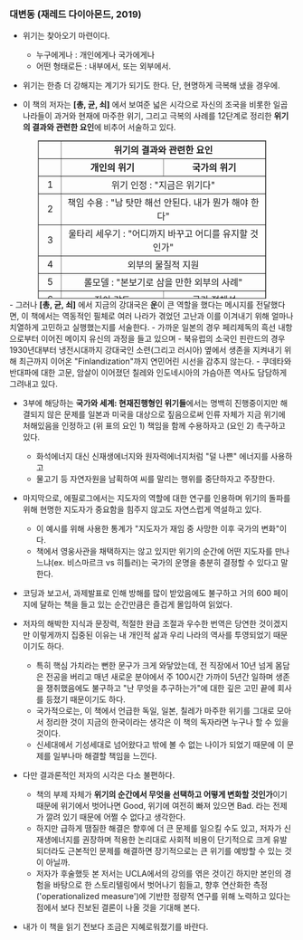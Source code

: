 ### 대변동 (재레드 다이아몬드, 2019)

-   위기는 찾아오기 마련이다.
    -   누구에게나 : 개인에게나 국가에게나
    -   어떤 형태로든 : 내부에서, 또는 외부에서.
-   위기는 한층 더 강해지는 계기가 되기도 한다. 단, 현명하게 극복해 냈을 경우에.

-   이 책의 저자는 **[총, 균, 쇠]** 에서 보여준 넓은 시각으로 자신의 조국을 비롯한 일곱 나라들이 과거와 현재에 마주한 위기, 그리고 극복의 사례를 12단계로 정리한 **위기의 결과와 관련한 요인**에 비추어 서술하고 있다.
    

<table style="border-collapse: collapse; width: 80%; height: 280px; margin: auto;" border="1"><tbody><tr style="height: 20px;"><td style="width: 10%; text-align: center; height: 20px;"><b>&nbsp;</b></td><td style="text-align: center; width: 75%; height: 20px;" colspan="2"><b>위기의 결과와 관련한 요인</b></td></tr><tr style="height: 20px;"><td style="width: 10%; text-align: center; height: 20px;">&nbsp;</td><td style="width: 45%; text-align: center; height: 20px;"><b>개인의 위기</b></td><td style="width: 45%; text-align: center; height: 20px;"><b>국가의 위기</b></td></tr><tr style="height: 20px;"><td style="width: 10%; text-align: center; height: 20px;">1</td><td style="width: 90%; text-align: center; height: 20px;" colspan="2">위기 인정 : "지금은 위기다"</td></tr><tr style="height: 40px;"><td style="width: 10%; text-align: center; height: 20px;">2</td><td style="width: 90%; text-align: center; height: 20px;" colspan="2">책임 수용 : "남 탓만 해선 안된다. 내가 뭔가 해야 한다"</td></tr><tr style="height: 20px;"><td style="width: 10%; text-align: center; height: 20px;">3</td><td style="width: 90%; text-align: center; height: 20px;" colspan="2">울타리 세우기 : "어디까지 바꾸고 어디를 유지할 것인가"</td></tr><tr style="height: 20px;"><td style="width: 10%; text-align: center; height: 20px;">4</td><td style="width: 90%; text-align: center; height: 20px;" colspan="2">외부의 물질적 지원</td></tr><tr style="height: 20px;"><td style="width: 10%; text-align: center; height: 20px;">5</td><td style="width: 90%; text-align: center; height: 20px;" colspan="2">롤모델 : "본보기로 삼을 만한 외부의 사례"</td></tr><tr style="height: 20px;"><td style="width: 10%; text-align: center; height: 20px;">6</td><td style="width: 45%; text-align: center; height: 20px;">자아 강도</td><td style="width: 45%; text-align: center; height: 20px;">국가 정체성</td></tr><tr style="height: 20px;"><td style="width: 10%; text-align: center; height: 20px;">7</td><td style="width: 90%; text-align: center; height: 20px;" colspan="2">정직한 자기 평가</td></tr><tr style="height: 20px;"><td style="width: 10%; text-align: center; height: 20px;">8</td><td style="width: 90%; text-align: center; height: 20px;" colspan="2">과거의 위기 경험</td></tr><tr style="height: 20px;"><td style="width: 10%; text-align: center; height: 20px;">9</td><td style="width: 45%; text-align: center; height: 20px;">인내</td><td style="width: 45%; text-align: center; height: 20px;">국가의 실패에 대처하는 방법</td></tr><tr style="height: 20px;"><td style="width: 10%; text-align: center; height: 20px;">10</td><td style="width: 45%; text-align: center; height: 20px;">유연한 성격</td><td style="width: 45%; text-align: center; height: 20px;">상황에 따라<br>유연하게 대응하는 국가의 능력</td></tr><tr style="height: 20px;"><td style="width: 10%; text-align: center; height: 20px;">11</td><td style="width: 90%; text-align: center; height: 20px;" colspan="2">핵심 가치 : "무엇만큼은 포기할 수 없는가"</td></tr><tr style="height: 20px;"><td style="width: 10%; text-align: center; height: 20px;">12</td><td style="width: 90%; text-align: center; height: 20px;" colspan="2">개인적/지정학적 제약으로부터의 해방</td></tr></tbody></table>
-   그러나 <b>[총, 균, 쇠]</b> 에서 지금의 강대국은 <b>운</b>이 큰 역할을 했다는 메시지를 전달했다면, 이 책에서는 역동적인 필체로 여러 나라가 겪었던 고난과 이를 이겨내기 위해 얼마나 치열하게 고민하고 실행했는지를 서술한다.
    -   가까운 일본의 경우 페리제독의 흑선 내항으로부터 이어진 메이지 유신의 과정을 들고 있으며
    -   북유럽의 소국인 핀란드의 경우 1930년대부터 냉전시대까지 강대국인 소련(그리고 러시아) 옆에서 생존을 지켜내기 위해 최근까지 이어온 "Finlandization"까지 연민어린 시선을 감추지 않는다.
    -   쿠데타와 반대파에 대한 고문, 암살이 이어졌던 칠레와 인도네시아의 가슴아픈 역사도 담담하게 그려내고 있다.

* 3부에 해당하는 <b>국가와 세계: 현재진행형인 위기들</b>에서는 명백히 진행중이지만 해결되지 않은 문제를 일본과 미국을 대상으로 짚음으로써 인류 자체가 지금 위기에 처해있음을 인정하고 (위 표의 요인 1) 책임을 함께 수용하자고 (요인 2) 촉구하고 있다. 
  * 화석에너지 대신 신재생에너지와 원자력에너지처럼 "덜 나쁜" 에너지를 사용하고
  * 물고기 등 자연자원을 남획하여 씨를 말리는 행위를 중단하자고 주장한다.
* 마지막으로, 에필로그에서는 지도자의 역할에 대한 연구를 인용하며 위기의 돌파를 위해 현명한 지도자가 중요함을 힘주지 않고도 자연스럽게 역설하고 있다.
  * 이 예시를 위해 사용한 통계가 "지도자가 재임 중 사망한 이후 국가의 변화"이다.
  * 책에서 영웅사관을 채택하지는 않고 있지만 위기의 순간에 어떤 지도자를 만나느냐(ex. 비스마르크 vs 히틀러)는 국가의 운명을 충분히 결정할 수 있다고 말한다.



* 코딩과 보고서, 과제발표로 인해 방해를 많이 받았음에도 불구하고 거의 600 페이지에 달하는 책을 들고 있는 순간만큼은 즐겁게 몰입하여 읽었다. 

* 저자의 해박한 지식과 문장력, 적절한 완급 조절과 우수한 번역은 당연한 것이겠지만 이렇게까지 집중된 이유는 내 개인적 삶과 우리 나라의 역사를 투영되었기 때문이기도 하다.

  * 특히 핵심 가치라는 뻔한 문구가 크게 와닿았는데, 전 직장에서 10년 넘게 몸담은 전공을 버리고 매년 새로운 분야에서 주 100시간 가까이 5년간 일하며 생존을 쟁취했음에도 불구하고 "난 무엇을 추구하는가"에 대한 깊은 고민 끝에 회사를 등졌기 때문이기도 하다.
  * 국가적으로는, 이 책에서 언급한 독일, 일본, 칠레가 마주한 위기를 그대로 모아서 정리한 것이 지금의 한국이라는 생각은 이 책의 독자라면 누구나 할 수 있을 것이다.
  * 신세대에서 기성세대로 넘어왔다고 밖에 볼 수 없는 나이가 되었기 때문에 이 문제를 일부나마 해결할 책임을 느낀다. 

* 다만 결과론적인 저자의 시각은 다소 불편하다. 

  * 책의 부제 자체가 <b>위기의 순간에서 무엇을 선택하고 어떻게 변화할 것인가</b>이기 때문에 위기에서 벗어나면 Good, 위기에 여전히 빠져 있으면 Bad. 라는 전제가 깔려 있기 때문에 어쩔 수 없다고 생각한다.
  * 하지만 급하게 땜질한 해결은 향후에 더 큰 문제를 일으킬 수도 있고, 저자가 신재생에너지를 권장하며 적용한 논리대로 사회적 비용이 단기적으로 크게 유발되더라도 근본적인 문제를 해결하면 장기적으로는 큰 위기를 예방할 수 있는 것이 아닐까. 
  * 저자가 후술했듯 본 저서는 UCLA에서의 강의를 엮은 것이긴 하지만 본인의 경험을 바탕으로 한 스토리텔링에서 벗어나기 힘들고, 향후 연산화한 측정('operationalized measure')에 기반한 정량적 연구를 위해 노력하고 있다는 점에서 보다 진보된 결론이 나올 것을 기대해 본다.

* 내가 이 책을 읽기 전보다 조금은 지혜로워졌기를 바란다.

  
